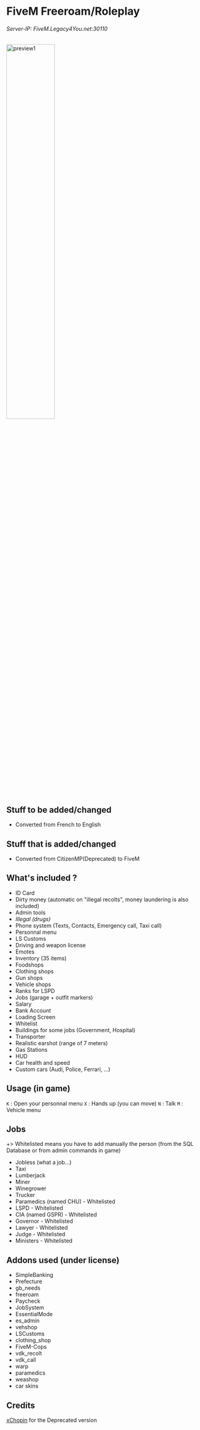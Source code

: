  # FiveM Freeroam/Roleplay
 ###### Server-IP: FiveM.Legacy4You.net:30110
  
  <img src='http://image.noelshack.com/fichiers/2017/23/1496767575-previewgta-1.jpg' style='width: 50%; height:auto' alt='preview1'/>
  
 ## Stuff to be added/changed
 - Converted from French to English
 
 ## Stuff that is added/changed
 - Converted from CitizenMP(Deprecated) to FiveM
 
 ## What's included ?
 - ID Card
 - Dirty money (automatic on "illegal recolts", money laundering is also included)
 - Admin tools
 - _Illegal (drugs)_
 - Phone system (Texts, Contacts, Emergency call, Taxi call)
 - Personnal menu
 - LS Customs
 - Driving and weapon license
 - Emotes
 - Inventory (35 items)
 - Foodshops
 - Clothing shops
 - Gun shops
 - Vehicle shops
 - Ranks for LSPD
 - Jobs (garage + outfit markers)
 - Salary
 - Bank Account
 - Loading Screen
 - Whitelist
 - Buildings for some jobs (Government, Hospital)
 - Transporter
 - Realistic earshot (range of 7 meters) 
 - Gas Stations
 - HUD
 - Car health and speed
 - Custom cars (Audi, Police, Ferrari, ...)
  
  ## Usage (in game)
  `K` : Open your personnal menu
 `X` : Hands up (you can move)
 `N` : Talk
  `M` : Vehicle menu
  
  ## Jobs
 +> Whitelisted means you have to add manually the person (from the SQL Database or from admin commands in game)
  - Jobless (what a job...)
  - Taxi
  - Lumberjack
 - Miner
 - Winegrower
 - Trucker
 - Paramedics (named CHU) - Whitelisted
 - LSPD - Whitelisted
 - CIA (named GSPR) - Whitelisted
 - Governor - Whitelisted
 - Lawyer - Whitelisted
 - Judge - Whitelisted
 - Ministers - Whitelisted
 
 ## Addons used (under license)
  - SimpleBanking
  - Prefecture
  - gb_needs
  - freeroam
  - Paycheck
  - JobSystem
  - EssentialMode
  - es_admin
  - vehshop
  - LSCustoms
  - clothing_shop
  - FiveM-Cops
  - vdk_recolt
  - vdk_call
  - warp
  - paramedics
  - weashop
  - car skins
  
  ## Credits
  <a href="https://github.com/xchopin">xChopin</a> for the Deprecated version
